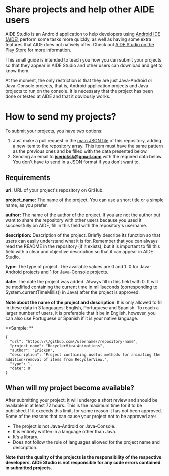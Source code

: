 # Share projects and help other AIDE users

AIDE Studio is an Android application to help developers using [Android IDE (AIDE)](https://play.google.com/store/apps/details?id=com.aide.ui) perform some tasks more quickly, as well as having some extra features that AIDE does not natively offer.
Check out [AIDE Studio on the Play Store](https://play.google.com/store/apps/details?id=com.kproject.aidestudio) for more information.

This small guide is intended to teach you how you can submit your projects so that they appear in AIDE Studio and other users can download and get to know them.

At the moment, the only restriction is that they are just Java-Android or Java-Console projects, that is, Android application projects and Java projects to run on the console. It is necessary that the project has been done or tested at AIDE and that it obviously works.

# How to send my projects?
To submit your projects, you have two options:
1. Just make a pull request in the [main JSON file](https://github.com/KPr0jects/aidestudio/blob/master/repositories.json) of this repository, adding a new item to the repository array. This item must have the same pattern as the previous ones and be filled with the data presented below.
2. Sending an email to **jsericksk@gmail.com** with the required data below. You don't have to send in a JSON format if you don't want to.

## Requirements
**url:** URL of your project's repository on GitHub.

**project_name:** The name of the project. You can use a short title or a simple name, as you prefer.

**author:** The name of the author of the project. If you are not the author but want to share the repository with other users because you used it successfully on AIDE, fill in this field with the repository's username.

**description:** Description of the project. Briefly describe its function so that users can easily understand what it is for. Remember that you can always read the README in the repository (if it exists), but it is important to fill this field with a clear and objective description so that it can appear in AIDE Studio.

**type:** The type of project. The available values ​​are 0 and 1. 0 for Java-Android projects and 1 for Java-Console projects.

**date:** The date the project was added. Always fill in this field with 0. It will be modified containing the current time in milliseconds (corresponding to System.currentTimeMillis() in Java) after the project is approved.

**Note about the name of the project and description**: It is only allowed to fill in these data in 3 languages: English, Portuguese and Spanish. To reach a larger number of users, it is preferable that it be in English, however, you can also use Portuguese or Spanish if it is your native language.

**Sample: **
```
{
  "url": "https:\/\/github.com\/username\/repository-name",
  "project_name": "RecyclerView Animations",
  "author": "EricksK",
  "description": "Project containing useful methods for animating the addition/removal of items from RecyclerView.",
  "type": 1,
  "date": 0
}
```

## When will my project become available?
After submitting your project, it will undergo a short review and should be available in at least 72 hours. This is the maximum time for it to be published. If it exceeds this limit, for some reason it has not been approved. Some of the reasons that can cause your project not to be approved are:
- The project is not Java-Android or Java-Console.
- It is entirely written in a language other than Java.
- It's a library.
- Does not follow the rule of languages ​​allowed for the project name and description.

**Note that the quality of the projects is the responsibility of the respective developers. AIDE Studio is not responsible for any code errors contained in submitted projects.**
